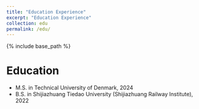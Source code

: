 ```yaml
---
title: "Education Experience"
excerpt: "Education Experience"
collection: edu
permalink: /edu/
---
```


{% include base_path %}

Education
======
* M.S. in Technical University of Denmark, 2024
* B.S. in Shijiazhuang Tiedao University (Shijiazhuang Railway Institute), 2022